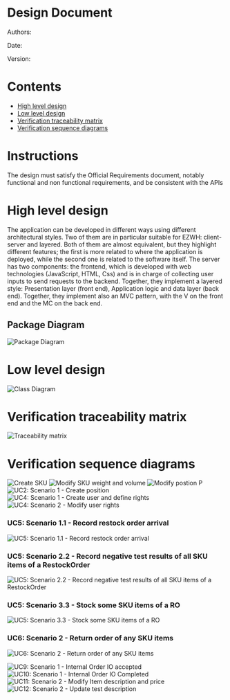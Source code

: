 # Design Document 


Authors: 

Date:

Version:


# Contents

- [High level design](#package-diagram)
- [Low level design](#class-diagram)
- [Verification traceability matrix](#verification-traceability-matrix)
- [Verification sequence diagrams](#verification-sequence-diagrams)

# Instructions

The design must satisfy the Official Requirements document, notably functional and non functional requirements, and be consistent with the APIs

# High level design 

The application can be developed in different ways using different architectural styles. Two of them are in particular suitable for EZWH: client-server and layered. Both of them are almost equivalent, but they highlight different features; the first is more related to where the application is deployed, while the second one is related to the software itself.
The server has two components: the frontend, which is developed with web technologies (JavaScript, HTML, Css) and is in charge of collecting user inputs to send requests to the backend.
Together, they implement a layered style: Presentation layer (front end), Application logic and data layer (back end). 
Together, they implement also an MVC pattern, with the V on the front end and the MC on the back end.

## Package Diagram

![Package Diagram](./Diagrams/Package_diagram.png "Package Diagram")

# Low level design

![Class Diagram](./Diagrams/Design_diagram_coding.jpg "Class Diagram")

# Verification traceability matrix

![Traceability matrix](./Diagrams/Traceability_matrix.png "Traceability matrix")

# Verification sequence diagrams

![Create SKU](./Diagrams/Create%20SKU.jpg "Create SKU")
![Modify SKU weight and volume](./Diagrams/Modify%20SKU%20weight%20and%20volume.jpg "Modify SKU weight and volume")
![Modify postion P](./Diagrams/Modify%20postion%20P.jpg "Modify postion P") 
![UC2: Scenario 1 - Create position](./Diagrams/SD%20-%20UC2%20Scenario%201%20-%20Create%20position.jpg "UC2: Scenario 1 - Create position")
![UC4: Scenario 1 - Create user and define rights](./Diagrams/SD%20-%20UC4%20Scenario%201%20-%20Create%20user%20and%20define%20rights.jpg "UC4: Scenario 1 - Create user and define rights")
![UC4: Scenario 2 - Modify user rights](./Diagrams/SD%20-%20UC4%20Scenario%202%20-%20Modify%20user%20rights.jpg "UC4: Scenario 2 - Modify user rights")
### UC5: Scenario 1.1 - Record restock order arrival
![UC5: Scenario 1.1 - Record restock order arrival](./Diagrams/UC5.1.jpg "UC5: Scenario 1.1 - Record restock order arrival")
### UC5: Scenario 2.2 - Record negative test results of all SKU items of a RestockOrder
![UC5: Scenario 2.2 - Record negative test results of all SKU items of a RestockOrder](./Diagrams/UC5.2.jpg "UC5: Scenario 2.2 - Record negative test results of all SKU items of a RestockOrder")
### UC5: Scenario 3.3 - Stock some SKU items of a RO
![UC5: Scenario 3.3 - Stock some SKU items of a RO](./Diagrams/UC5.3.jpg "UC5: Scenario 3.3 - Stock some SKU items of a RO")
### UC6: Scenario 2 - Return order of any SKU items
![UC6: Scenario 2 - Return order of any SKU items](./Diagrams/UC6.2.jpg "UC6: Scenario 2 - Return order of any SKU items")

![UC9: Scenario 1 - Internal Order IO accepted](./Diagrams/SD%20-%20UC9%20Scenario%201.jpg "UC9: Scenario 1 - Internal Order IO accepted")
![UC10: Scenario 1 - Internal Order IO Completed](./Diagrams/SD%20-%20UC10%20Scenario%201.jpg "UC10: Scenario 1 - Internal Order IO Completed")
![UC11: Scenario 2 - Modify Item description and price](./Diagrams/SD%20-%20UC11%20Scenario%202.jpg "UC11: Scenario 2 - Modify Item description and price")
![UC12: Scenario 2 - Update test description](./Diagrams/SD%20-%20UC12%20Scenario%202.jpg "UC12: Scenario 2 - Update test description")
